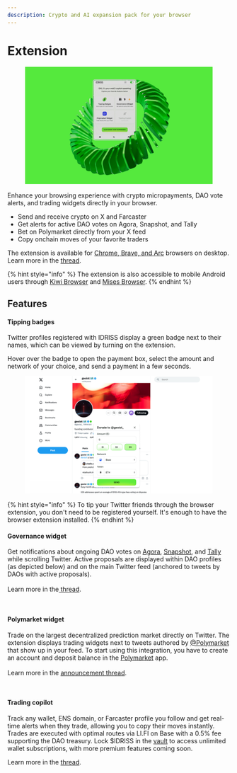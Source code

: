 ```yaml
---
description: Crypto and AI expansion pack for your browser
---
```


# Extension

<figure><img src="../.gitbook/assets/IDRISS_Extension_Cover.png" alt=""><figcaption></figcaption></figure>

Enhance your browsing experience with crypto micropayments, DAO vote alerts, and trading widgets directly in your browser.

* Send and receive crypto on X and Farcaster
* Get alerts for active DAO votes on Agora, Snapshot, and Tally
* Bet on Polymarket directly from your X feed
* Copy onchain moves of your favorite traders

The extension is available for [Chrome, Brave, and Arc](https://chromewebstore.google.com/detail/idriss/fghhpjoffbgecjikiipbkpdakfmkbmig) browsers on desktop. Learn more in the [thread](https://x.com/idriss_xyz/status/1857374367304568916).&#x20;

{% hint style="info" %}
The extension is also accessible to mobile Android users through [Kiwi Browser](https://kiwibrowser.com/) and [Mises Browser](https://www.mises.site/).&#x20;
{% endhint %}

## Features

#### Tipping badges

Twitter profiles registered with IDRISS display a green badge next to their names, which can be viewed by turning on the extension.

Hover over the badge to open the payment box, select the amount and network of your choice, and send a payment in a few seconds.

<figure><img src="../.gitbook/assets/IDRISS_Extension_Tipping_Badges.png" alt=""><figcaption></figcaption></figure>

{% hint style="info" %}
To tip your Twitter friends through the browser extension, you don't need to be registered yourself. It's enough to have the browser extension installed.
{% endhint %}

#### Governance widget

Get notifications about ongoing DAO votes on [Agora](https://x.com/IDriss_xyz/status/1820803268123189384), [Snapshot](https://snapshot.org/), and [Tally](https://x.com/idriss_xyz/status/1807798872930202007) while scrolling Twitter. Active proposals are displayed within DAO profiles (as depicted below) and on the main Twitter feed (anchored to tweets by DAOs with active proposals).\
\
Learn more in the[ thread](https://twitter.com/IDriss_xyz/status/1761049574691819798).

<figure><img src="../.gitbook/assets/IDriss_Snapshot.PNG" alt=""><figcaption></figcaption></figure>

#### Polymarket widget

Trade on the largest decentralized prediction market directly on Twitter. The extension displays trading widgets next to tweets authored by [@Polymarket](https://twitter.com/Polymarket) that show up in your feed. To start using this integration, you have to create an account and deposit balance in the [Polymarket](https://polymarket.com/) app.\
\
Learn more in the [announcement thread](https://twitter.com/IDriss_xyz/status/1780582103396266085).

<figure><img src="../.gitbook/assets/Polymarket_IDriss_3_with_amount_100.PNG" alt=""><figcaption></figcaption></figure>

#### Trading copilot

Track any wallet, ENS domain, or Farcaster profile you follow and get real-time alerts when they trade, allowing you to copy their moves instantly. Trades are executed with optimal routes via LI.FI on Base with a 0.5% fee supporting the DAO treasury. Lock $IDRISS in the [vault](https://idriss.xyz/vault) to access unlimited wallet subscriptions, with more premium features coming soon.

Learn more in the [thread](https://x.com/idriss_xyz/status/1880253753825415424).

<figure><img src="../.gitbook/assets/Trading_copilot_GIF.gif" alt=""><figcaption></figcaption></figure>
